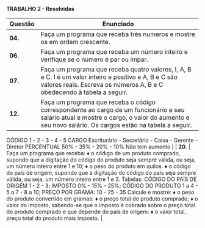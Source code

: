 **TRABALHO 2 - Resolvidas**

| Questão | Enunciado|
| ------- | -------- |
| **04.**   | Faça um programa que receba très numeros e mostre os em ordem crescente.|
| **06.**   | Faça um programa que receba um número inteiro e verifique se o número é par ou ímpar. |
| **07.**   | Faça um programa que receba quatro valores, I, A, B e C. I é um valor inteiro e positivo e A, B e C são valores reais. Escreva os números A, B e C obedecendo à tabela a seguir. |
| **12.**   | Faça um programa que receba o código correspondente ao cargo de um funcionário e seu salário atual e mostre o cargo, o valor do aumento e seu novo salário. Os cargos estão na tabela a seguir.
CÓDIGO
1 - 2 - 3 - 4 - 5
CARGO
Escriturário - Secretário - Caixa - Gerente - Diretor
PERCENTUAL
50% - 35% - 20% - 10%
Não tem aumento |
| **20.**   | Faça um programa que receba:
♦ o código de um produto comprado, supondo que a digitação do código do produto seja sempre válida, ou seja, um número inteiro entre 1 e 10;
♦ o peso do produto em quilos:
♦ o código do país de origem, supondo que a digitação do código do país seja sempre válida, ou seja, um número inteiro                     entre 1 e 3.
Tabelas:
CÓDIGO
DO PAÍS DE ORIGEM 1 - 2 - 3;
IMPOSTO 0% - 15% - 25%;
CÓDIGO DO PRODUTO 1 a 4 - 5 a 7 - 8 a 10;
PREÇO POR GRAMA: 10 - 25 - 35
Calcule e mostre:
♦ o peso do produto convertido em gramas:
♦ o preço total do produto comprado;
♦ o valor do imposto, sabendo-se que o imposto é cobrado sobre o preço total do produto comprado e que depende do país de origem: 
♦ o valor total, preço total do produto mais imposto. |

